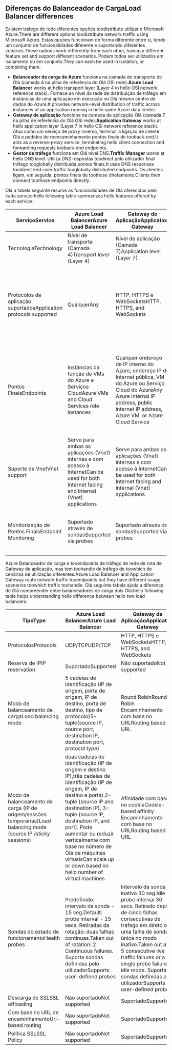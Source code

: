 ## <a name="load-balancer-differences"></a><span data-ttu-id="4be86-101">Diferenças do Balanceador de Carga</span><span class="sxs-lookup"><span data-stu-id="4be86-101">Load Balancer differences</span></span>

<span data-ttu-id="4be86-102">Existem tráfego de rede diferentes opções toodistribute utilizar o Microsoft Azure.</span><span class="sxs-lookup"><span data-stu-id="4be86-102">There are different options toodistribute network traffic using Microsoft Azure.</span></span> <span data-ttu-id="4be86-103">Estas opções funcionam de forma diferente entre si, tendo um conjunto de funcionalidades diferente e suportando diferentes cenários.</span><span class="sxs-lookup"><span data-stu-id="4be86-103">These options work differently from each other, having a different feature set and support different scenarios.</span></span> <span data-ttu-id="4be86-104">Podem todos ser utilizados em isolamento ou em conjunto.</span><span class="sxs-lookup"><span data-stu-id="4be86-104">They can each be used in isolation, or combining them.</span></span>

* <span data-ttu-id="4be86-105">**Balanceador de carga do Azure** funciona na camada de transporte de Olá (camada 4 na pilha de referência do Olá OSI rede).</span><span class="sxs-lookup"><span data-stu-id="4be86-105">**Azure Load Balancer** works at hello transport layer (Layer 4 in hello OSI network reference stack).</span></span> <span data-ttu-id="4be86-106">Fornece ao nível da rede de distribuição de tráfego em instâncias de uma aplicação em execução no Olá mesmo centro de dados do Azure.</span><span class="sxs-lookup"><span data-stu-id="4be86-106">It provides network-level distribution of traffic across instances of an application running in hello same Azure data center.</span></span>
* <span data-ttu-id="4be86-107">**Gateway de aplicação** funciona na camada de aplicação Olá (camada 7 na pilha de referência do Olá OSI rede).</span><span class="sxs-lookup"><span data-stu-id="4be86-107">**Application Gateway** works at hello application layer (Layer 7 in hello OSI network reference stack).</span></span> <span data-ttu-id="4be86-108">Atua como um serviço de proxy inverso, terminar a ligação de cliente Olá e pedidos de reencaminhamento pontos finais de tooback-end.</span><span class="sxs-lookup"><span data-stu-id="4be86-108">It acts as a reverse-proxy service, terminating hello client connection and forwarding requests tooback-end endpoints.</span></span>
* <span data-ttu-id="4be86-109">**Gestor de tráfego** funciona em Olá nível DNS.</span><span class="sxs-lookup"><span data-stu-id="4be86-109">**Traffic Manager** works at hello DNS level.</span></span>  <span data-ttu-id="4be86-110">Utiliza DNS respostas toodirect pelo utilizador final tráfego tooglobally distribuída pontos finais.</span><span class="sxs-lookup"><span data-stu-id="4be86-110">It uses DNS responses toodirect end-user traffic tooglobally distributed endpoints.</span></span> <span data-ttu-id="4be86-111">Os clientes ligam, em seguida, pontos finais de toothose diretamente.</span><span class="sxs-lookup"><span data-stu-id="4be86-111">Clients then connect toothose endpoints directly.</span></span>

<span data-ttu-id="4be86-112">Olá a tabela seguinte resume as funcionalidades de Olá oferecidas pelo cada serviço:</span><span class="sxs-lookup"><span data-stu-id="4be86-112">hello following table summarizes hello features offered by each service:</span></span>

| <span data-ttu-id="4be86-113">Serviço</span><span class="sxs-lookup"><span data-stu-id="4be86-113">Service</span></span> | <span data-ttu-id="4be86-114">Azure Load Balancer</span><span class="sxs-lookup"><span data-stu-id="4be86-114">Azure Load Balancer</span></span> | <span data-ttu-id="4be86-115">Gateway de Aplicação</span><span class="sxs-lookup"><span data-stu-id="4be86-115">Application Gateway</span></span> | <span data-ttu-id="4be86-116">Gestor de Tráfego</span><span class="sxs-lookup"><span data-stu-id="4be86-116">Traffic Manager</span></span> |
| --- | --- | --- | --- |
| <span data-ttu-id="4be86-117">Tecnologia</span><span class="sxs-lookup"><span data-stu-id="4be86-117">Technology</span></span> |<span data-ttu-id="4be86-118">Nível de transporte (Camada 4)</span><span class="sxs-lookup"><span data-stu-id="4be86-118">Transport level (Layer 4)</span></span> |<span data-ttu-id="4be86-119">Nível de aplicação (Camada 7)</span><span class="sxs-lookup"><span data-stu-id="4be86-119">Application level (Layer 7)</span></span> |<span data-ttu-id="4be86-120">Nível de DNS</span><span class="sxs-lookup"><span data-stu-id="4be86-120">DNS level</span></span> |
| <span data-ttu-id="4be86-121">Protocolos de aplicação suportados</span><span class="sxs-lookup"><span data-stu-id="4be86-121">Application protocols supported</span></span> |<span data-ttu-id="4be86-122">Qualquer</span><span class="sxs-lookup"><span data-stu-id="4be86-122">Any</span></span> |<span data-ttu-id="4be86-123">HTTP, HTTPS e WebSockets</span><span class="sxs-lookup"><span data-stu-id="4be86-123">HTTP, HTTPS, and WebSockets</span></span> |<span data-ttu-id="4be86-124">Qualquer (É preciso um ponto final HTTP para a monitorização de ponto final)</span><span class="sxs-lookup"><span data-stu-id="4be86-124">Any (An HTTP endpoint is required for endpoint monitoring)</span></span> |
| <span data-ttu-id="4be86-125">Pontos Finais</span><span class="sxs-lookup"><span data-stu-id="4be86-125">Endpoints</span></span> |<span data-ttu-id="4be86-126">Instâncias da função de VMs do Azure e Serviços Cloud</span><span class="sxs-lookup"><span data-stu-id="4be86-126">Azure VMs and Cloud Services role instances</span></span> |<span data-ttu-id="4be86-127">Qualquer endereço de IP interno do Azure, endereço IP de Internet pública, VM do Azure ou Serviço Cloud do Azure</span><span class="sxs-lookup"><span data-stu-id="4be86-127">Any Azure internal IP address, public internet IP address, Azure VM, or Azure Cloud Service</span></span> |<span data-ttu-id="4be86-128">VMs do Azure, Serviços Cloud, Aplicações Web do Azure e os pontos finais externos</span><span class="sxs-lookup"><span data-stu-id="4be86-128">Azure VMs, Cloud Services, Azure Web Apps, and external endpoints</span></span> |
| <span data-ttu-id="4be86-129">Suporte de Vnet</span><span class="sxs-lookup"><span data-stu-id="4be86-129">Vnet support</span></span> |<span data-ttu-id="4be86-130">Serve para ambas as aplicações (Vnet) internas e com acesso à Internet</span><span class="sxs-lookup"><span data-stu-id="4be86-130">Can be used for both Internet facing and internal (Vnet) applications</span></span> |<span data-ttu-id="4be86-131">Serve para ambas as aplicações (Vnet) internas e com acesso à Internet</span><span class="sxs-lookup"><span data-stu-id="4be86-131">Can be used for both Internet facing and internal (Vnet) applications</span></span> |<span data-ttu-id="4be86-132">Suporta apenas aplicações de acesso à Internet</span><span class="sxs-lookup"><span data-stu-id="4be86-132">Only supports Internet-facing applications</span></span> |
| <span data-ttu-id="4be86-133">Monitorização de Pontos Finais</span><span class="sxs-lookup"><span data-stu-id="4be86-133">Endpoint Monitoring</span></span> |<span data-ttu-id="4be86-134">Suportado através de sondas</span><span class="sxs-lookup"><span data-stu-id="4be86-134">Supported via probes</span></span> |<span data-ttu-id="4be86-135">Suportado através de sondas</span><span class="sxs-lookup"><span data-stu-id="4be86-135">Supported via probes</span></span> |<span data-ttu-id="4be86-136">Suportado através de HTTP/HTTPS GET</span><span class="sxs-lookup"><span data-stu-id="4be86-136">Supported via HTTP/HTTPS GET</span></span> |

<span data-ttu-id="4be86-137">Azure Balanceador de carga e tooendpoints de tráfego de rede de rota de Gateway de aplicação, mas tem toohandle de tráfego de toowhich de cenários de utilização diferentes.</span><span class="sxs-lookup"><span data-stu-id="4be86-137">Azure Load Balancer and Application Gateway route network traffic tooendpoints but they have different usage scenarios toowhich traffic toohandle.</span></span> <span data-ttu-id="4be86-138">Olá seguinte tabela ajuda a diferença de Olá compreender entre balanceadores de carga dois Olá:</span><span class="sxs-lookup"><span data-stu-id="4be86-138">hello following table helps understanding hello difference between hello two load balancers:</span></span>

| <span data-ttu-id="4be86-139">Tipo</span><span class="sxs-lookup"><span data-stu-id="4be86-139">Type</span></span> | <span data-ttu-id="4be86-140">Azure Load Balancer</span><span class="sxs-lookup"><span data-stu-id="4be86-140">Azure Load Balancer</span></span> | <span data-ttu-id="4be86-141">Gateway de Aplicação</span><span class="sxs-lookup"><span data-stu-id="4be86-141">Application Gateway</span></span> |
| --- | --- | --- |
| <span data-ttu-id="4be86-142">Protocolos</span><span class="sxs-lookup"><span data-stu-id="4be86-142">Protocols</span></span> |<span data-ttu-id="4be86-143">UDP/TCP</span><span class="sxs-lookup"><span data-stu-id="4be86-143">UDP/TCP</span></span> |<span data-ttu-id="4be86-144">HTTP, HTTPS e WebSockets</span><span class="sxs-lookup"><span data-stu-id="4be86-144">HTTP, HTTPS, and WebSockets</span></span> |
| <span data-ttu-id="4be86-145">Reserva de IP</span><span class="sxs-lookup"><span data-stu-id="4be86-145">IP reservation</span></span> |<span data-ttu-id="4be86-146">Suportado</span><span class="sxs-lookup"><span data-stu-id="4be86-146">Supported</span></span> |<span data-ttu-id="4be86-147">Não suportado</span><span class="sxs-lookup"><span data-stu-id="4be86-147">Not supported</span></span> |
| <span data-ttu-id="4be86-148">Modo de balanceamento de carga</span><span class="sxs-lookup"><span data-stu-id="4be86-148">Load balancing mode</span></span> |<span data-ttu-id="4be86-149">5 cadeias de identificação (IP de origem, porta de origem, IP de destino, porta de destino, tipo de protocolo)</span><span class="sxs-lookup"><span data-stu-id="4be86-149">5-tuple(source IP, source port, destination IP, destination port, protocol type)</span></span> |<span data-ttu-id="4be86-150">Round Robin</span><span class="sxs-lookup"><span data-stu-id="4be86-150">Round Robin</span></span><br><span data-ttu-id="4be86-151">Encaminhamento com base no URL</span><span class="sxs-lookup"><span data-stu-id="4be86-151">Routing based on URL</span></span> |
| <span data-ttu-id="4be86-152">Modo de balanceamento de carga (IP de origem/sessões temporárias)</span><span class="sxs-lookup"><span data-stu-id="4be86-152">Load balancing mode (source IP /sticky sessions)</span></span> |<span data-ttu-id="4be86-153">duas cadeias de identificação (IP de origem e destino IP),três cadeias de identificação (IP de origem, IP de destino e porta).</span><span class="sxs-lookup"><span data-stu-id="4be86-153">2-tuple (source IP and destination IP), 3-tuple (source IP, destination IP, and port).</span></span> <span data-ttu-id="4be86-154">Pode aumentar ou reduzir verticalmente com base no número de Olá de máquinas virtuais</span><span class="sxs-lookup"><span data-stu-id="4be86-154">Can scale up or down based on hello number of virtual machines</span></span> |<span data-ttu-id="4be86-155">Afinidade com base no cookie</span><span class="sxs-lookup"><span data-stu-id="4be86-155">Cookie-based affinity</span></span><br><span data-ttu-id="4be86-156">Encaminhamento com base no URL</span><span class="sxs-lookup"><span data-stu-id="4be86-156">Routing based on URL</span></span> |
| <span data-ttu-id="4be86-157">Sondas do estado de funcionamento</span><span class="sxs-lookup"><span data-stu-id="4be86-157">Health probes</span></span> |<span data-ttu-id="4be86-158">Predefinido: intervalo da sonda - 15 seg.</span><span class="sxs-lookup"><span data-stu-id="4be86-158">Default: probe interval - 15 secs.</span></span> <span data-ttu-id="4be86-159">Retiradas da rotação: duas falhas contínuas.</span><span class="sxs-lookup"><span data-stu-id="4be86-159">Taken out of rotation: 2 Continuous failures.</span></span> <span data-ttu-id="4be86-160">Suporta sondas definidas pelo utilizador</span><span class="sxs-lookup"><span data-stu-id="4be86-160">Supports user-defined probes</span></span> |<span data-ttu-id="4be86-161">Intervalo da sonda inativo 30 seg.</span><span class="sxs-lookup"><span data-stu-id="4be86-161">Idle probe interval 30 secs.</span></span> <span data-ttu-id="4be86-162">Retirado depois de cinco falhas consecutivas de tráfego em direto ou uma falha de sonda única no modo inativo.</span><span class="sxs-lookup"><span data-stu-id="4be86-162">Taken out after 5 consecutive live traffic failures or a single probe failure in idle mode.</span></span> <span data-ttu-id="4be86-163">Suporta sondas definidas pelo utilizador</span><span class="sxs-lookup"><span data-stu-id="4be86-163">Supports user-defined probes</span></span> |
| <span data-ttu-id="4be86-164">Descarga de SSL</span><span class="sxs-lookup"><span data-stu-id="4be86-164">SSL offloading</span></span> |<span data-ttu-id="4be86-165">Não suportado</span><span class="sxs-lookup"><span data-stu-id="4be86-165">Not supported</span></span> |<span data-ttu-id="4be86-166">Suportado</span><span class="sxs-lookup"><span data-stu-id="4be86-166">Supported</span></span> |
| <span data-ttu-id="4be86-167">Com base no URL de encaminhamento</span><span class="sxs-lookup"><span data-stu-id="4be86-167">Url-based routing</span></span> | <span data-ttu-id="4be86-168">Não suportado</span><span class="sxs-lookup"><span data-stu-id="4be86-168">Not supported</span></span> | <span data-ttu-id="4be86-169">Suportado</span><span class="sxs-lookup"><span data-stu-id="4be86-169">Supported</span></span>|
| <span data-ttu-id="4be86-170">Política SSL</span><span class="sxs-lookup"><span data-stu-id="4be86-170">SSL Policy</span></span> | <span data-ttu-id="4be86-171">Não suportado</span><span class="sxs-lookup"><span data-stu-id="4be86-171">Not supported</span></span> | <span data-ttu-id="4be86-172">Suportado</span><span class="sxs-lookup"><span data-stu-id="4be86-172">Supported</span></span>|
